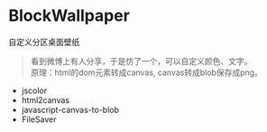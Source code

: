 # BlockWallpaper
自定义分区桌面壁纸
> 看到微博上有人分享，于是仿了一个，可以自定义颜色、文字。 </br> 原理：html的dom元素转成canvas, canvas转成blob保存成png。

* jscolor
* html2canvas
* javascript-canvas-to-blob
* FileSaver
